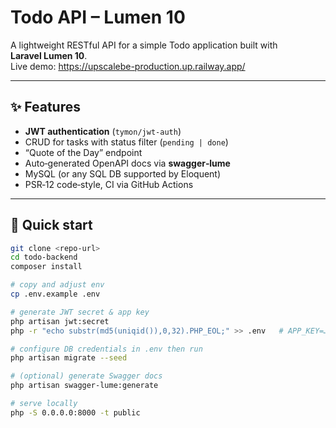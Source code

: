# Todo API – Lumen 10

A lightweight RESTful API for a simple Todo application built with **Laravel Lumen 10**.  
Live demo: <https://upscalebe-production.up.railway.app/>

---

## ✨ Features
- **JWT authentication** (`tymon/jwt-auth`)
- CRUD for tasks with status filter (`pending | done`)
- “Quote of the Day” endpoint
- Auto‑generated OpenAPI docs via **swagger‑lume**
- MySQL (or any SQL DB supported by Eloquent)
- PSR‑12 code‑style, CI via GitHub Actions

---

## 🚀 Quick start

```bash
git clone <repo-url>
cd todo-backend
composer install

# copy and adjust env
cp .env.example .env

# generate JWT secret & app key
php artisan jwt:secret
php -r "echo substr(md5(uniqid()),0,32).PHP_EOL;" >> .env   # APP_KEY=…

# configure DB credentials in .env then run
php artisan migrate --seed

# (optional) generate Swagger docs
php artisan swagger-lume:generate

# serve locally
php -S 0.0.0.0:8000 -t public